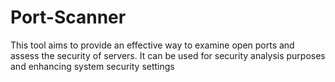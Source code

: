 # Port-Scanner
This tool aims to provide an effective way to examine open ports and assess the security of servers. It can be used for security analysis purposes and enhancing system security settings
